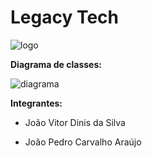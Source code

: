 # **Legacy Tech**
![logo](https://user-images.githubusercontent.com/63886659/97929447-f8dc4200-1d47-11eb-8486-6c09408e3d5f.jpg)


**Diagrama de classes:**

![diagrama](https://user-images.githubusercontent.com/63886659/97474508-ed91ac80-192a-11eb-863d-826fbd3b039a.png)


**Integrantes:**

- João Vitor Dinis da Silva

- João Pedro Carvalho Araújo
